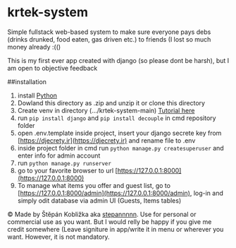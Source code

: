 # krtek-system
Simple fullstack web-based system to make sure everyone pays debs (drinks drunked, food eaten, gas driven etc.) to friends (I lost so much money already :(()

This is my first ever app created with django (so please dont be harsh), but I am open to objective feedback

##installation
1. install [Python](https://www.microsoft.com/store/productId/9NRWMJP3717K?ocid=pdpshare)
2. Dowland this directory as .zip and unzip it or clone this directory
3. Create venv in directory (.../krtek-system-main) [Tutorial here](https://docs.python.org/3/tutorial/venv.html)
4. run `pip install django` and `pip install decouple` in cmd repository folder
5. open .env.template inside project, insert your django secrete key from [https://djecrety.ir](https://djecrety.ir) and rename file to .env
6. inside project folder in cmd run `python manage.py createsuperuser` and enter info for admin account
7. run `python manage.py runserver`
8. go to your favorite browser to url [https://127.0.0.1:8000](https://127.0.0.1:8000)
9. To manage what items you offer and guest list, go to [https://127.0.0.1:8000/admin](https://127.0.0.1:8000/admin), log-in and simply odit database via admin UI (Guests, Items tables)


© Made by Štěpán Kobližka aka [stepannnnn](https://github.com/stepannnnn/). Use for personal or commercial use as you want. But I would relly be happy if you give me credit somewhere (Leave signiture in app/write it in menu or wherever you want. However, it is not mandatory.
